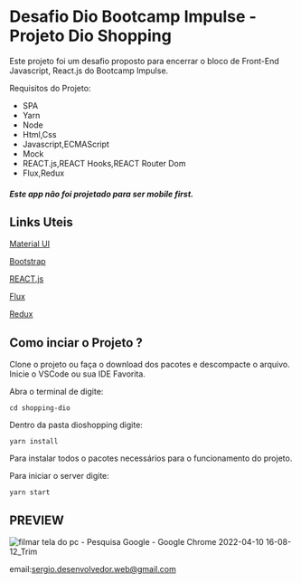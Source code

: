 # Desafio Dio Bootcamp Impulse - Projeto Dio Shopping

Este projeto foi um desafio proposto para encerrar o bloco de Front-End Javascript, React.js do Bootcamp Impulse. 

Requisitos do Projeto:

- SPA
- Yarn 
- Node
- Html,Css
- Javascript,ECMAScript
- Mock
- REACT.js,REACT Hooks,REACT Router Dom
- Flux,Redux


##### Este app não foi projetado para ser mobile first.

## Links Uteis

<a href="https://v3.mui.com/">Material UI</a>

<a href="https://getbootstrap.com/">Bootstrap</a>

<a href="https://pt-br.reactjs.org/">REACT.js</a>

<a href="https://facebook.github.io/flux/">Flux</a>

<a href="https://redux.js.org/">Redux</a>

## Como inciar o Projeto ?

Clone o projeto ou faça o download dos pacotes e descompacte o arquivo.
Inicie o VSCode ou sua IDE Favorita.

Abra o terminal de digite:

`
cd shopping-dio
`

Dentro da pasta dioshopping digite:

`
yarn install
`

Para instalar todos o pacotes necessários para o funcionamento do projeto.

Para iniciar o server digite:

`
yarn start
`

## PREVIEW

![filmar tela do pc - Pesquisa Google - Google Chrome 2022-04-10 16-08-12_Trim](https://user-images.githubusercontent.com/23404398/162636725-e16f8d2f-5e18-42be-916d-123c59b85a72.gif)

email:sergio.desenvolvedor.web@gmail.com






